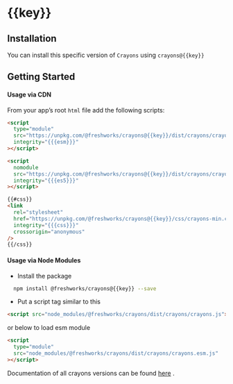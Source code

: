 # {{key}}

## Installation

You can install this specific version of `Crayons` using `crayons@{{key}}`

## Getting Started

#### Usage via CDN

From your app’s root `html` file add the following scripts:

```html
<script
  type="module"
  src="https://unpkg.com/@freshworks/crayons@{{key}}/dist/crayons/crayons.esm.js"
  integrity="{{{esm}}}"
></script>

<script
  nomodule
  src="https://unpkg.com/@freshworks/crayons@{{key}}/dist/crayons/crayons.js"
  integrity="{{{es5}}}"
></script>

{{#css}}
<link
  rel="stylesheet"
  href="https://unpkg.com/@freshworks/crayons@{{key}}/css/crayons-min.css"
  integrity="{{{css}}}"
  crossorigin="anonymous"
/>
{{/css}}
```

#### Usage via Node Modules

- Install the package

```bash
  npm install @freshworks/crayons@{{key}} --save
```

- Put a script tag similar to this

```html
<script src="node_modules/@freshworks/crayons/dist/crayons/crayons.js"></script>
```

or below to load esm module

```html
<script
  type="module"
  src="node_modules/@freshworks/crayons/dist/crayons/crayons.esm.js"
></script>
```

Documentation of all crayons versions can be found [here](/versions/) .


<!-- {{#css}}
Load css utils

```html
<link
  rel="stylesheet"
  href="node_modules/@freshworks/crayons/css/crayons-min.css"
/>
```

{{/css}} -->
